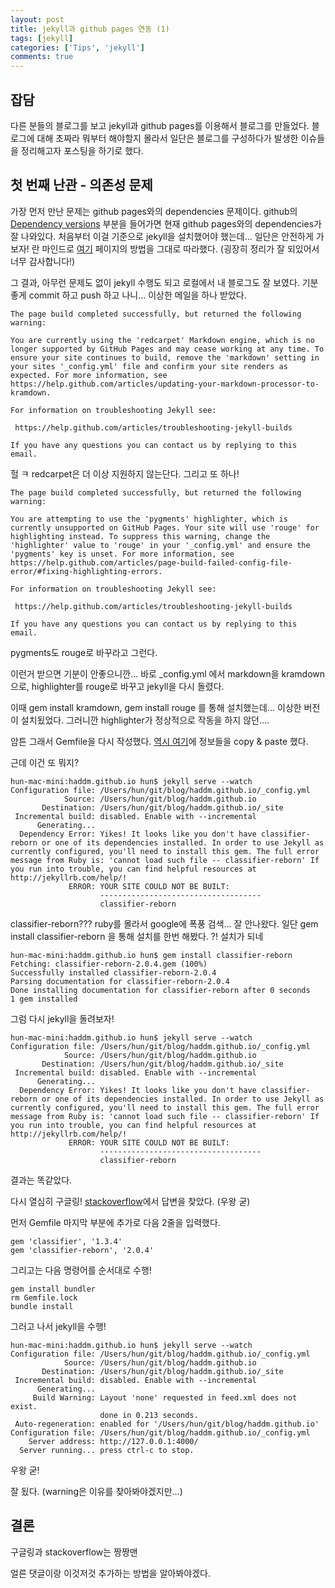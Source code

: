 ```yaml
---
layout: post
title: jekyll과 github pages 연동 (1)
tags: [jekyll]
categories: ['Tips', 'jekyll']
comments: true
---
```


## 잡담
다른 분들의 블로그를 보고 jekyll과 github pages를 이용해서 블로그를 만들었다.
블로그에 대해 초짜라 뭐부터 해야할지 몰라서
일단은 블로그를 구성하다가 발생한 이슈들을 정리해고자 포스팅을 하기로 했다.


## 첫 번째 난관 - 의존성 문제
가장 먼저 만난 문제는 github pages와의 dependencies 문제이다.
github의 [Dependency versions](https://pages.github.com/versions/) 부분을 들어가면 현재 github pages와의 dependencies가 잘 나와있다.
처음부터 이걸 기준으로 jekyll을 설치했어야 했는데...
일단은 안전하게 가보자! 란 마인드로 [여기](http://blog.saltfactory.net/jekyll/upgrade-github-pages-dependency-versions.html) 페이지의 방법을 그대로 따라했다.
(굉장히 정리가 잘 되있어서 너무 감사합니다!)

그 결과, 아무런 문제도 없이 jekyll 수행도 되고 로컬에서 내 블로그도 잘 보였다.
기분 좋게 commit 하고 push 하고 나니... 이상한 메일을 하나 받았다.

```
The page build completed successfully, but returned the following warning:

You are currently using the 'redcarpet' Markdown engine, which is no longer supported by GitHub Pages and may cease working at any time. To ensure your site continues to build, remove the 'markdown' setting in your sites '_config.yml' file and confirm your site renders as expected. For more information, see https://help.github.com/articles/updating-your-markdown-processor-to-kramdown.

For information on troubleshooting Jekyll see:

 https://help.github.com/articles/troubleshooting-jekyll-builds

If you have any questions you can contact us by replying to this email.
```

헐 ㅋ redcarpet은 더 이상 지원하지 않는단다.
그리고 또 하나!

```
The page build completed successfully, but returned the following warning:

You are attempting to use the 'pygments' highlighter, which is currently unsupported on GitHub Pages. Your site will use 'rouge' for highlighting instead. To suppress this warning, change the 'highlighter' value to 'rouge' in your '_config.yml' and ensure the 'pygments' key is unset. For more information, see https://help.github.com/articles/page-build-failed-config-file-error/#fixing-highlighting-errors.

For information on troubleshooting Jekyll see:

 https://help.github.com/articles/troubleshooting-jekyll-builds

If you have any questions you can contact us by replying to this email.
```
pygments도 rouge로 바꾸라고 그런다.

이런거 받으면 기분이 안좋으니깐... 바로 _config.yml 에서 markdown을 kramdown으로, highlighter를 rouge로 바꾸고 jekyll을 다시 돌렸다.


이때 gem install kramdown, gem install rouge 를 통해 설치했는데... 이상한 버전이 설치됬었다.
그러니깐 highlighter가 정상적으로 작동을 하지 않던....


암튼 그래서 Gemfile을 다시 작성했다. [역시 여기](https://pages.github.com/versions/)에 정보들을 copy & paste 했다.


근데 이건 또 뭐지?

```
hun-mac-mini:haddm.github.io hun$ jekyll serve --watch
Configuration file: /Users/hun/git/blog/haddm.github.io/_config.yml
            Source: /Users/hun/git/blog/haddm.github.io
       Destination: /Users/hun/git/blog/haddm.github.io/_site
 Incremental build: disabled. Enable with --incremental
      Generating...
  Dependency Error: Yikes! It looks like you don't have classifier-reborn or one of its dependencies installed. In order to use Jekyll as currently configured, you'll need to install this gem. The full error message from Ruby is: 'cannot load such file -- classifier-reborn' If you run into trouble, you can find helpful resources at http://jekyllrb.com/help/!
             ERROR: YOUR SITE COULD NOT BE BUILT:
                    ------------------------------------
                    classifier-reborn
```

classifier-reborn???
ruby를 몰라서 google에 폭풍 검색...
잘 안나왔다.
일단 gem install classifier-reborn 을 통해 설치를 한번 해봤다.
?! 설치가 되네

```
hun-mac-mini:haddm.github.io hun$ gem install classifier-reborn
Fetching: classifier-reborn-2.0.4.gem (100%)
Successfully installed classifier-reborn-2.0.4
Parsing documentation for classifier-reborn-2.0.4
Done installing documentation for classifier-reborn after 0 seconds
1 gem installed
```

그럼 다시 jekyll을 돌려보자!

```
hun-mac-mini:haddm.github.io hun$ jekyll serve --watch
Configuration file: /Users/hun/git/blog/haddm.github.io/_config.yml
            Source: /Users/hun/git/blog/haddm.github.io
       Destination: /Users/hun/git/blog/haddm.github.io/_site
 Incremental build: disabled. Enable with --incremental
      Generating...
  Dependency Error: Yikes! It looks like you don't have classifier-reborn or one of its dependencies installed. In order to use Jekyll as currently configured, you'll need to install this gem. The full error message from Ruby is: 'cannot load such file -- classifier-reborn' If you run into trouble, you can find helpful resources at http://jekyllrb.com/help/!
             ERROR: YOUR SITE COULD NOT BE BUILT:
                    ------------------------------------
                    classifier-reborn
```

결과는 똑같았다.


다시 열심히 구글링!
[stackoverflow](https://stackoverflow.com/questions/29892346/error-when-trying-to-build-my-jekyll-site)에서 답변을 찾았다. (우왕 굳)

먼저 Gemfile 마지막 부분에 추가로 다음 2줄을 입력했다.

```
gem 'classifier', '1.3.4'
gem 'classifier-reborn', '2.0.4'
```

그리고는 다음 명령어를 순서대로 수행!

```
gem install bundler
rm Gemfile.lock
bundle install
```

그러고 나서 jekyll을 수행!

```
hun-mac-mini:haddm.github.io hun$ jekyll serve --watch
Configuration file: /Users/hun/git/blog/haddm.github.io/_config.yml
            Source: /Users/hun/git/blog/haddm.github.io
       Destination: /Users/hun/git/blog/haddm.github.io/_site
 Incremental build: disabled. Enable with --incremental
      Generating...
     Build Warning: Layout 'none' requested in feed.xml does not exist.
                    done in 0.213 seconds.
 Auto-regeneration: enabled for '/Users/hun/git/blog/haddm.github.io'
Configuration file: /Users/hun/git/blog/haddm.github.io/_config.yml
    Server address: http://127.0.0.1:4000/
  Server running... press ctrl-c to stop.
```

우왕 굳!

잘 됬다.
(warning은 이유를 찾아봐야겠지만...)


## 결론
구글링과 stackoverflow는 짱짱맨



얼른 댓글이랑 이것저것 추가하는 방법을 알아봐야겠다.
